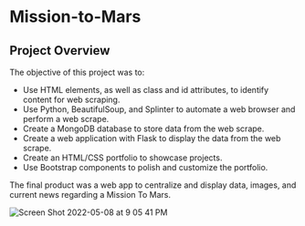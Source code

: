 # Mission-to-Mars

## Project Overview
The objective of this project was to:
* Use HTML elements, as well as class and id attributes, to identify content for web scraping.
* Use Python, BeautifulSoup, and Splinter to automate a web browser and perform a web scrape.
* Create a MongoDB database to store data from the web scrape.
* Create a web application with Flask to display the data from the web scrape.
* Create an HTML/CSS portfolio to showcase projects.
* Use Bootstrap components to polish and customize the portfolio.

The final product was a web app to centralize and display data, images, and current news regarding a Mission To Mars.

![Screen Shot 2022-05-08 at 9 05 41 PM](https://user-images.githubusercontent.com/100387078/167324442-eb55a16c-173b-49e0-8bf8-5e6cc7264d8c.png)

